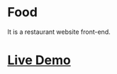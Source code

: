 # Food
It is a restaurant website front-end.
# <a href = "https://aahmadsaleem95.github.io/Food/" target="_blank"> Live Demo </a>
